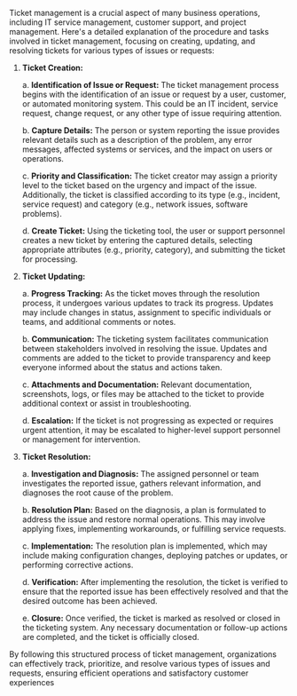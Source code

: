 Ticket management is a crucial aspect of many business operations, including IT service management, customer support, and project management. Here's a detailed explanation of the procedure and tasks involved in ticket management, focusing on creating, updating, and resolving tickets for various types of issues or requests:

1. **Ticket Creation:**

   a. **Identification of Issue or Request:** The ticket management process begins with the identification of an issue or request by a user, customer, or automated monitoring system. This could be an IT incident, service request, change request, or any other type of issue requiring attention.

   b. **Capture Details:** The person or system reporting the issue provides relevant details such as a description of the problem, any error messages, affected systems or services, and the impact on users or operations.

   c. **Priority and Classification:** The ticket creator may assign a priority level to the ticket based on the urgency and impact of the issue. Additionally, the ticket is classified according to its type (e.g., incident, service request) and category (e.g., network issues, software problems).

   d. **Create Ticket:** Using the ticketing tool, the user or support personnel creates a new ticket by entering the captured details, selecting appropriate attributes (e.g., priority, category), and submitting the ticket for processing.

2. **Ticket Updating:**

   a. **Progress Tracking:** As the ticket moves through the resolution process, it undergoes various updates to track its progress. Updates may include changes in status, assignment to specific individuals or teams, and additional comments or notes.

   b. **Communication:** The ticketing system facilitates communication between stakeholders involved in resolving the issue. Updates and comments are added to the ticket to provide transparency and keep everyone informed about the status and actions taken.

   c. **Attachments and Documentation:** Relevant documentation, screenshots, logs, or files may be attached to the ticket to provide additional context or assist in troubleshooting.

   d. **Escalation:** If the ticket is not progressing as expected or requires urgent attention, it may be escalated to higher-level support personnel or management for intervention.

3. **Ticket Resolution:**

   a. **Investigation and Diagnosis:** The assigned personnel or team investigates the reported issue, gathers relevant information, and diagnoses the root cause of the problem.

   b. **Resolution Plan:** Based on the diagnosis, a plan is formulated to address the issue and restore normal operations. This may involve applying fixes, implementing workarounds, or fulfilling service requests.

   c. **Implementation:** The resolution plan is implemented, which may include making configuration changes, deploying patches or updates, or performing corrective actions.

   d. **Verification:** After implementing the resolution, the ticket is verified to ensure that the reported issue has been effectively resolved and that the desired outcome has been achieved.

   e. **Closure:** Once verified, the ticket is marked as resolved or closed in the ticketing system. Any necessary documentation or follow-up actions are completed, and the ticket is officially closed.

By following this structured process of ticket management, organizations can effectively track, prioritize, and resolve various types of issues and requests, ensuring efficient operations and satisfactory customer experiences
